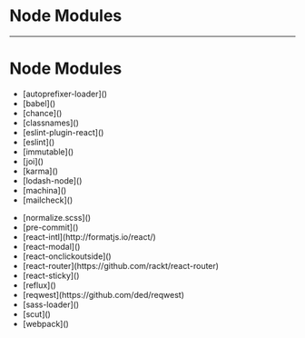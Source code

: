 <!--
{
  "className": "Slide--title"
}
-->

# Node Modules

---

# Node Modules

<div class="Split">
  <div class="Split-column">
    <ul>
       <li>[autoprefixer-loader]()</li>
       <li>[babel]()</li>
       <li>[chance]()</li>
       <li>[classnames]()</li>
       <li>[eslint-plugin-react]()</li>
       <li>[eslint]()</li>
       <li>[immutable]()</li>
       <li>[joi]()</li>
       <li>[karma]()</li>
       <li>[lodash-node]()</li>
       <li>[machina]()</li>
       <li>[mailcheck]()</li>
    </ul>
  </div>
  <div class="Split-column">
    <ul>
       <li>[normalize.scss]()</li>
       <li>[pre-commit]()</li>
       <li>[react-intl](http://formatjs.io/react/)</li>
       <li>[react-modal]()</li>
       <li>[react-onclickoutside]()</li>
       <li>[react-router](https://github.com/rackt/react-router)</li>
       <li>[react-sticky]()</li>
       <li>[reflux]()</li>
       <li>[reqwest](https://github.com/ded/reqwest)</li>
       <li>[sass-loader]()</li>
       <li>[scut]()</li>
       <li>[webpack]()</li>
     </ul>
  </div>
</div>
